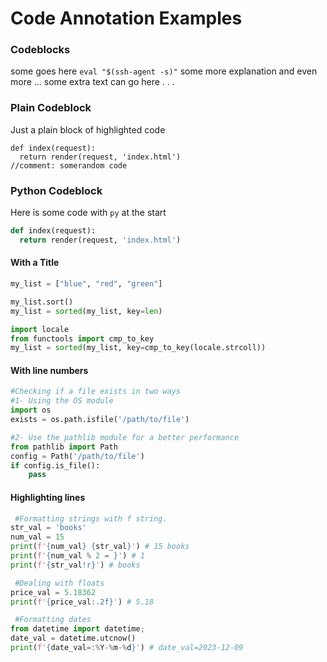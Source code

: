 # Code Annotation Examples

### Codeblocks
some goes here `eval "$(ssh-agent -s)"` some more explanation and even more ...
some  extra text can go here . . .

### Plain Codeblock
Just a plain block of highlighted code

```
def index(request):
  return render(request, 'index.html')
//comment: somerandom code

```
### Python Codeblock
Here is some code with `py` at the start

```py
def index(request):
  return render(request, 'index.html')
```
#### With a Title

```py title="Sort a list of strings."
my_list = ["blue", "red", "green"]

my_list.sort() 
my_list = sorted(my_list, key=len)  

import locale
from functools import cmp_to_key
my_list = sorted(my_list, key=cmp_to_key(locale.strcoll)) 
```


#### With line numbers

```py title="Checking if a file exists." linenums="1"
#Checking if a file exists in two ways
#1- Using the OS module
import os 
exists = os.path.isfile('/path/to/file')

#2- Use the pathlib module for a better performance
from pathlib import Path
config = Path('/path/to/file') 
if config.is_file(): 
    pass

```

#### Highlighting lines

```py title="Using F strings." hl_lines="1 8 12" linenums="1"
 #Formatting strings with f string.
str_val = 'books'
num_val = 15
print(f'{num_val} {str_val}') # 15 books
print(f'{num_val % 2 = }') # 1
print(f'{str_val!r}') # books

 #Dealing with floats
price_val = 5.18362
print(f'{price_val:.2f}') # 5.18

 #Formatting dates
from datetime import datetime;
date_val = datetime.utcnow()
print(f'{date_val=:%Y-%m-%d}') # date_val=2023-12-09
```
